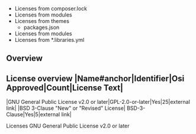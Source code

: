 * Licenses from composer.lock
* Licenses from modules
* Licenses from themes
  - packages.json
* Licenses from modules
* Licenses from *.libraries.yml


Overview
--

License overview
|Name#anchor|Identifier|Osi Approved|Count|License Text|
----
|GNU General Public License v2.0 or later|GPL-2.0-or-later|Yes|25|external link|
|BSD 3-Clause "New" or "Revised" License| BSD-3-Clause|Yes|5|external link|

Licenses
GNU General Public License v2.0 or later
